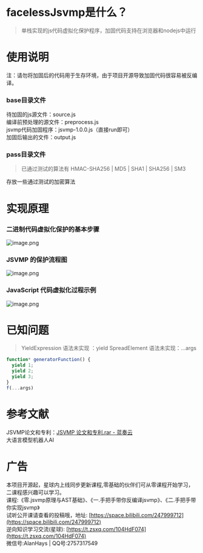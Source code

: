<a name="b5Rk9"></a>
# facelessJsvmp是什么？
> 单栈实现的js代码虚拟化保护程序，加固代码支持在浏览器和nodejs中运行

<a name="C5UEx"></a>
# 使用说明
注：请勿将加固后的代码用于生存环境，由于项目开源导致加固代码很容易被反编译。
<a name="zCdGm"></a>
### base目录文件
待加固的js源文件：source.js <br />编译前预处理的源文件：preprocess.js<br />jsvmp代码加固程序：jsvmp-1.0.0.js（直接run即可）<br />加固后输出的文件：output.js
<a name="wmIXS"></a>
### pass目录文件
> 已通过测试的算法有 HMAC-SHA256 | MD5 | SHA1 | SHA256 | SM3 

存放一些通过测试的加密算法
<a name="LgVWw"></a>
# 实现原理
<a name="wGqOl"></a>
### 二进制代码虚拟化保护的基本步骤
![image.png](https://cdn.nlark.com/yuque/0/2023/png/26634545/1687165199145-a1f384ec-5041-445b-b7b8-dc9ef1aed17a.png#averageHue=%23edecec&clientId=udca881f6-3b4d-4&from=paste&height=236&id=u0d06e43f&originHeight=236&originWidth=776&originalType=binary&ratio=1&rotation=0&showTitle=false&size=61205&status=done&style=none&taskId=u6677b63f-2fe6-45d0-9825-b32e4db012f&title=&width=776)
<a name="KLcIj"></a>
### JSVMP 的保护流程图
![image.png](https://cdn.nlark.com/yuque/0/2023/png/26634545/1687165290462-a50a4ce7-5d46-4635-902b-0d47e6144608.png#averageHue=%23eeedec&clientId=udca881f6-3b4d-4&from=paste&height=590&id=ub7aa9e77&originHeight=590&originWidth=784&originalType=binary&ratio=1&rotation=0&showTitle=false&size=151473&status=done&style=none&taskId=u3722bd40-d842-44d9-8bb3-b2b8859588f&title=&width=784)
<a name="vKWCT"></a>
### JavaScript 代码虚拟化过程示例
![image.png](https://cdn.nlark.com/yuque/0/2023/png/26634545/1687165382564-4e8b1055-dfee-4588-bef8-ab922dc38f5a.png#averageHue=%23f7f6f4&clientId=udca881f6-3b4d-4&from=paste&height=245&id=u3a34f9ba&originHeight=245&originWidth=773&originalType=binary&ratio=1&rotation=0&showTitle=false&size=53585&status=done&style=none&taskId=u664c4f36-e5df-49e7-a82a-6cfd42ee8e0&title=&width=773)

<a name="zvI5D"></a>
# 已知问题
> YieldExpression 语法未实现 ：yield 
> SpreadElement 语法未实现：...args 

```javascript
function* generatorFunction() {
  yield 1;
  yield 2;
  yield 3;
}
f(...args)
```
<a name="ycXqT"></a>
# 参考文献
JSVMP论文和专利：[JSVMP 论文和专利.rar - 蓝奏云](https://surans.lanzouw.com/inJf30zj41je)<br />大语言模型机器人AI
<a name="q4Gvg"></a>
# 广告
本项目开源起，星球内上线同步更新课程,零基础的伙伴们可从零课程开始学习，二课程感兴趣可以学习。<br />课程:《零.jsvmp原理与AST基础》、《一.手把手带你反编译jsvmp》、《二.手把手带你实现jsvmp》<br />试听公开课请查看的投稿哦，地址: [https://space.bilibili.com/247999712](https://space.bilibili.com/247999712)<br />逆向知识学习交流(星球): [https://t.zsxq.com/104HdF074](https://t.zsxq.com/104HdF074)<br />微信号:AlanHays | QQ号:2757317549

